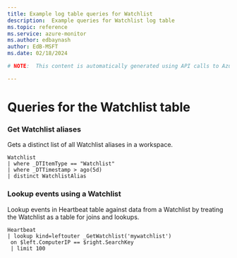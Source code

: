 ```yaml
---
title: Example log table queries for Watchlist
description:  Example queries for Watchlist log table
ms.topic: reference
ms.service: azure-monitor
ms.author: edbaynash
author: EdB-MSFT
ms.date: 02/18/2024

# NOTE:  This content is automatically generated using API calls to Azure. Any edits made on these files will be overwritten in the next run of the script. 

---
```


# Queries for the Watchlist table


### Get Watchlist aliases  


Gets a distinct list of all Watchlist aliases in a workspace.  

```query
Watchlist
| where _DTItemType == "Watchlist"
| where _DTTimestamp > ago(5d)
| distinct WatchlistAlias
```



### Lookup events using a Watchlist  


Lookup events in Heartbeat table against data from a Watchlist by treating the Watchlist as a table for joins and lookups.  

```query
Heartbeat
| lookup kind=leftouter _GetWatchlist('mywatchlist')
 on $left.ComputerIP == $right.SearchKey
 | limit 100
```

